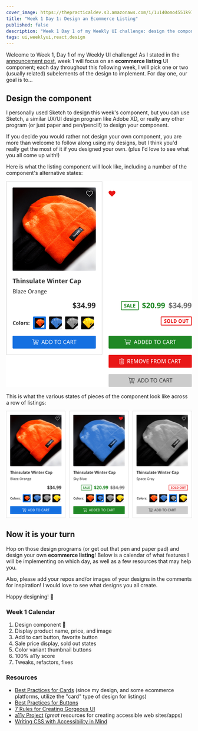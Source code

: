 ```yaml
---
cover_image: https://thepracticaldev.s3.amazonaws.com/i/1u140omo4551k97bg0f3.jpg
title: "Week 1 Day 1: Design an Ecommerce Listing"
published: false
description: "Week 1 Day 1 of my Weekly UI challenge: design the component!"
tags: ui,weeklyui,react,design
---
```


Welcome to Week 1, Day 1 of my Weekly UI challenge! As I stated in the
[announcement post](), week 1 will focus on an **ecommerce listing** UI
component; each day throughout this following week, I will pick one or two
(usually related) subelements of the design to implement. For day one, our goal
is to…

## Design the component

I personally used Sketch to design this week's component, but you can use
Sketch, a similar UX/UI design program like Adobe XD, or really any other
program (or just paper and pen/pencil!) to design your component.

If you decide you would rather not design your own component, you are more than
welcome to follow along using my designs, but I think you'd really get the most
of it if you designed your own. (plus I'd love to see what you all come up
with!)

Here is what the listing component will look like, including a number of the
component's alternative states:

![An ecommerce listing component design, with color-coded states for various component states, like "sold out", "added to cart", "remove from cart", etc.](https://raw.githubusercontent.com/geoffdavis92/weekly-ui/master/assets/ecommerce-listing/ecl-single-variants%402x.png)

This is what the various states of pieces of the component look like across a
row of listings:

![A row of ecommerce listing components, with different states visible in respective listing components](https://raw.githubusercontent.com/geoffdavis92/weekly-ui/master/assets/ecommerce-listing/ecommerce-listing-design%402x.png)

## Now it is your turn

Hop on those design programs (or get out that pen and paper pad) and design your
own **ecommerce listing**! Below is a calendar of what features I will be
implementing on which day, as well as a few resources that may help you.

Also, please add your repos and/or images of your designs in the comments for
inspiration! I would love to see what designs you all create.

Happy designing! 🎉

### Week 1 Calendar

1. Design component 🎯
2. Display product name, price, and image
3. Add to cart button, favorite button
4. Sale price display, sold out states
5. Color variant thumbnail buttons
6. 100% a11y score
7. Tweaks, refactors, fixes

### Resources

* [Best Practices for Cards](https://uxplanet.org/best-practices-for-cards-fa45e3ad94dd)
  (since my design, and some ecommerce platforms, utilize the "card" type of
  design for listings)
* [Best Practices for Buttons](https://uxplanet.org/button-ux-design-best-practices-types-and-states-647cf4ae0fc6)
* [7 Rules for Creating Gorgeous UI](https://medium.com/@erikdkennedy/7-rules-for-creating-gorgeous-ui-part-1-559d4e805cda)
* [a11y Project](https://a11yproject.com/) (_great_ resources for creating
  accessible web sites/apps)
* [Writing CSS with Accessibility in Mind](https://medium.com/@matuzo/writing-css-with-accessibility-in-mind-8514a0007939)
